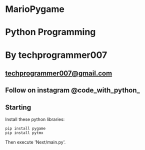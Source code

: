 # MarioPygame
# Python Programming

# By techprogrammer007
## techprogrammer007@gmail.com

## Follow on instagram @code_with_python_
## Starting
Install these python libraries:
```
pip install pygame
pip install pytmx
```

 Then execute 'Next/main.py'. 

